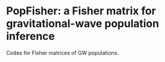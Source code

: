# PopFisher: a Fisher matrix for gravitational-wave population inference

Codes for Fisher matrices of GW populations.
